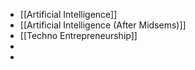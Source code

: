 - [[Artificial Intelligence]]
- [[Artificial Intelligence (After Midsems)]]
- [[Techno Entrepreneurship]]
-
-